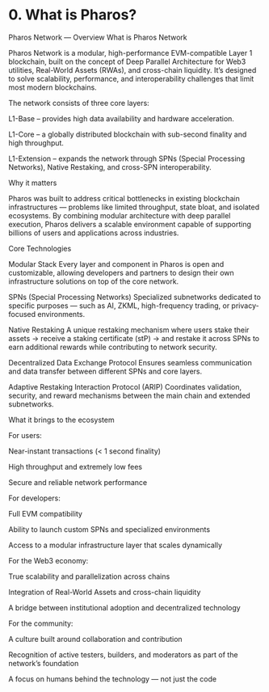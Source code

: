 # 0. What is Pharos?

Pharos Network — Overview
What is Pharos Network

Pharos Network is a modular, high-performance EVM-compatible Layer 1 blockchain, built on the concept of Deep Parallel Architecture for Web3 utilities, Real-World Assets (RWAs), and cross-chain liquidity.
It’s designed to solve scalability, performance, and interoperability challenges that limit most modern blockchains.

The network consists of three core layers:

L1-Base – provides high data availability and hardware acceleration.

L1-Core – a globally distributed blockchain with sub-second finality and high throughput.

L1-Extension – expands the network through SPNs (Special Processing Networks), Native Restaking, and cross-SPN interoperability.

Why it matters

Pharos was built to address critical bottlenecks in existing blockchain infrastructures — problems like limited throughput, state bloat, and isolated ecosystems.
By combining modular architecture with deep parallel execution, Pharos delivers a scalable environment capable of supporting billions of users and applications across industries.

Core Technologies

Modular Stack
Every layer and component in Pharos is open and customizable, allowing developers and partners to design their own infrastructure solutions on top of the core network.

SPNs (Special Processing Networks)
Specialized subnetworks dedicated to specific purposes — such as AI, ZKML, high-frequency trading, or privacy-focused environments.

Native Restaking
A unique restaking mechanism where users stake their assets → receive a staking certificate (stP) → and restake it across SPNs to earn additional rewards while contributing to network security.

Decentralized Data Exchange Protocol
Ensures seamless communication and data transfer between different SPNs and core layers.

Adaptive Restaking Interaction Protocol (ARIP)
Coordinates validation, security, and reward mechanisms between the main chain and extended subnetworks.

What it brings to the ecosystem

For users:

Near-instant transactions (< 1 second finality)

High throughput and extremely low fees

Secure and reliable network performance

For developers:

Full EVM compatibility

Ability to launch custom SPNs and specialized environments

Access to a modular infrastructure layer that scales dynamically

For the Web3 economy:

True scalability and parallelization across chains

Integration of Real-World Assets and cross-chain liquidity

A bridge between institutional adoption and decentralized technology

For the community:

A culture built around collaboration and contribution

Recognition of active testers, builders, and moderators as part of the network’s foundation

A focus on humans behind the technology — not just the code
